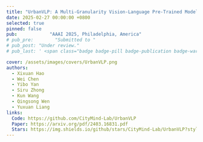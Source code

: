 ```yaml
---
title: "UrbanVLP: A Multi-Granularity Vision-Language Pre-Trained Model for Urban Indicator Prediction"
date: 2025-02-27 00:00:00 +0800
selected: true
pinned: false
pub:            "AAAI 2025, Philadelphia, America"
# pub_pre:        "Submitted to "
# pub_post: "Under review."
# pub_last: ' <span class="badge badge-pill badge-publication badge-warning">Poster</span>'

cover: /assets/images/covers/UrbanVLP.png
authors:
  - Xixuan Hao
  - Wei Chen
  - Yibo Yan
  - Siru Zhong
  - Kun Wang
  - Qingsong Wen
  - Yuxuan Liang
links:
  Code: https://github.com/CityMind-Lab/UrbanVLP
  Paper: https://arxiv.org/pdf/2403.16831.pdf
  Stars: https://img.shields.io/github/stars/CityMind-Lab/UrbanVLP?style=social
---
```


